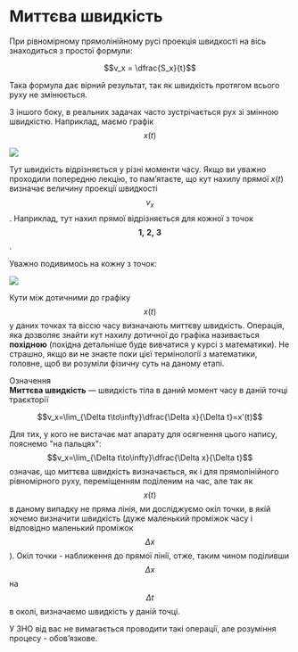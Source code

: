 # Миттєва швидкiсть

При рiвномiрному прямолiнiйному русi проекцiя швидкостi на вiсь знаходиться з простої формули:

$$v_x = \dfrac{S_x}{t}$$

Така формула дає вiрний результат, так як швидкiсть протягом всього руху не змiнюється.

З iншого боку, в реальних задачах часто зустрiчається рух зi змiнною швидкiстю. Наприклад, маємо графiк $$x(t)$$

<img class="image"  src="https://rawgit.com/chudaol/ed-era-book-physics/master/images/chapter_2/1.svg" />

Тут швидкiсть вiдрiзняється у рiзнi моменти часу. Якщо ви уважно проходили попередню лекцiю, то пам’ятаєте, що кут нахилу прямої $x(t)$ визначає величину проекцiї швидкостi $$v_x$$. Наприклад, тут нахил прямої вiдрiзняється для кожної з точок $$\boldsymbol{1, \ 2, \ 3}$$.

Уважно подивимось на кожну з точок:

<img class="image"  src="https://rawgit.com/chudaol/ed-era-book-physics/master/images/chapter_2/2.svg" />

Кути мiж дотичними до графiку $$x(t)$$ у даних точках та вiссю часу визначають миттєву швидкiсть. Операцiя, яка дозволяє знайти кут нахилу дотичної до графiка
називається <b>похiдною</b> (похiдна детальнiше буде вивчатися у курсi з математики). Не страшно, якщо ви не знаєте поки цiєї термiнологiї з математики, головне, щоб ви розумiли фiзичну суть на даному етапi.

<div class="eoz-wrap">
<span class="eoz">Означення</span>
<div class="eoz-text">
<b>Миттєва швидкiсть</b> — швидкiсть тіла в даний момент часу в данiй точці траєкторії 

$$v_x=\lim_{\Delta t\to\infty}\dfrac{\Delta x}{\Delta t}=x'(t)$$

</div>
</div>

Для тих, у кого не вистачає мат апарату для осягнення цього напису, пояснемо "на пальцях": $$v_x=\lim_{\Delta t\to\infty}\dfrac{\Delta x}{\Delta t}$$ означає, що миттєва швидкiсть визначається, як i для прямолiнiйного рiвномiрного руху, перемiщенням подiленим на час, але так як $$x(t)$$ в даному
випадку не пряма лiнiя, ми дослiджуємо окiл точки, в якiй хочемо визначити швидкiсть (дуже маленький промiжок часу i вiдповiдно маленький промiжок $$\Delta x$$). Окiл точки - наближення до прямої лiнiї, отже, таким чином подiливши $$\Delta x$$ на $$\Delta t$$ в околi, визначаємо швидкiсть у данiй точцi.

У ЗНО вiд вас не вимагається проводити такi операцiї, але розумiння процесу - обов’язкове.